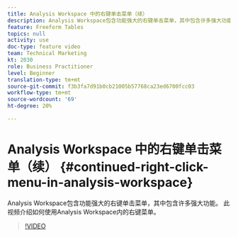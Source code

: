```yaml
---
title: Analysis Workspace 中的右键单击菜单（续）
description: Analysis Workspace包含功能强大的右键单击菜单，其中包含许多强大功能。 此视频介绍如何使用Analysis Workspace内的右键菜单。
feature: Freeform Tables
topics: null
activity: use
doc-type: feature video
team: Technical Marketing
kt: 2030
role: Business Practitioner
level: Beginner
translation-type: tm+mt
source-git-commit: f3b3fa7d91b0cb21005b57768ca23ed6700fcc03
workflow-type: tm+mt
source-wordcount: '69'
ht-degree: 20%

---
```



# Analysis Workspace 中的右键单击菜单（续） {#continued-right-click-menu-in-analysis-workspace}

Analysis Workspace包含功能强大的右键单击菜单，其中包含许多强大功能。 此视频介绍如何使用Analysis Workspace内的右键菜单。

>[!VIDEO](https://video.tv.adobe.com/v/23982/?quality=12)
